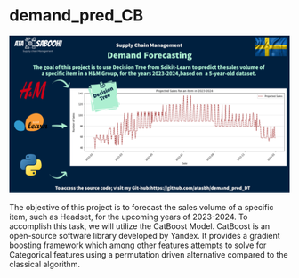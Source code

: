 # demand_pred_CB

![Alt text](https://github.com/atasbh/demand_pred_DT/blob/main/Banner.png)

The objective of this project is to forecast the sales volume of a specific item, such as Headset, for the upcoming years of 2023-2024. To accomplish this task, we will utilize the CatBoost Model. CatBoost is an open-source software library developed by Yandex. It provides a gradient boosting framework which among other features attempts to solve for Categorical features using a permutation driven alternative compared to the classical algorithm.
